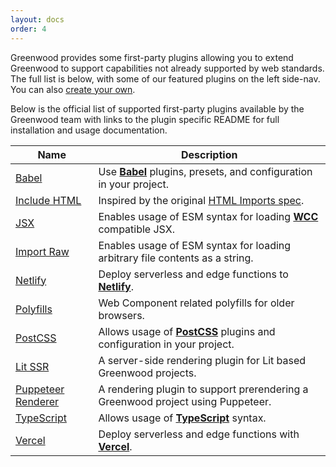 ```yaml
---
layout: docs
order: 4
---
```


<app-heading-box heading="Plugins">
  <p>Greenwood provides some first-party plugins allowing you to extend Greenwood to support capabilities not already supported by web standards.  The full list is below, with some of our featured plugins on the left side-nav.  You can also <a href="/docs/reference/plugins">create your own</a>.</p>
</app-heading-box>

Below is the official list of supported first-party plugins available by the Greenwood team with links to the plugin specific README for full installation and usage documentation.

| Name  | Description  |
|-------|--------------|
| [Babel](https://github.com/ProjectEvergreen/greenwood/tree/master/packages/plugin-babel) | Use [**Babel**](https://babeljs.io/) plugins, presets, and configuration in your project. |
| [Include HTML](https://github.com/ProjectEvergreen/greenwood/tree/master/packages/plugin-include-html) | Inspired by the original [HTML Imports spec](https://www.html5rocks.com/en/tutorials/webcomponents/imports/). |
| [JSX](https://github.com/ProjectEvergreen/greenwood/tree/master/packages/plugin-import-jsx) | Enables usage of ESM syntax for loading [**WCC**](https://github.com/ProjectEvergreen/wcc) compatible JSX. |
| [Import Raw](https://github.com/ProjectEvergreen/greenwood/tree/master/packages/plugin-import-raw) | Enables usage of ESM syntax for loading arbitrary file contents as a string. |
| [Netlify](https://github.com/ProjectEvergreen/greenwood/tree/master/packages/plugin-adapter-netlify) | Deploy serverless and edge functions to [**Netlify**](https://www.netlify.com/). |
| [Polyfills](https://github.com/ProjectEvergreen/greenwood/tree/master/packages/plugin-polyfills) | Web Component related polyfills for older browsers.
| [PostCSS](https://github.com/ProjectEvergreen/greenwood/tree/master/packages/plugin-postcss) | Allows usage of [**PostCSS**](https://postcss.org/) plugins and configuration in your project. |
| [Lit SSR](https://github.com/ProjectEvergreen/greenwood/tree/master/packages/plugin-renderer-lit) | A server-side rendering plugin for Lit based Greenwood projects. |
| [Puppeteer Renderer ](https://github.com/ProjectEvergreen/greenwood/tree/master/packages/plugin-renderer-puppeteer) | A rendering plugin to support prerendering a Greenwood project using Puppeteer. |
| [TypeScript](https://github.com/ProjectEvergreen/greenwood/tree/master/packages/plugin-typescript) | Allows usage of [**TypeScript**](https://www.typescriptlang.org/) syntax. |
| [Vercel](https://github.com/ProjectEvergreen/greenwood/tree/master/packages/plugin-adapter-vercel) | Deploy serverless and edge functions with [**Vercel**](https://vercel.com/). |